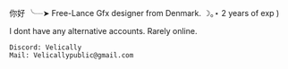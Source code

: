 你好 ╰┈➤ Free-Lance Gfx designer from Denmark. ☽｡⋆ 2 years of exp )

I dont have any alternative accounts. Rarely online. 

    Discord: Velically
    Mail: Velicallypublic@gmail.com
